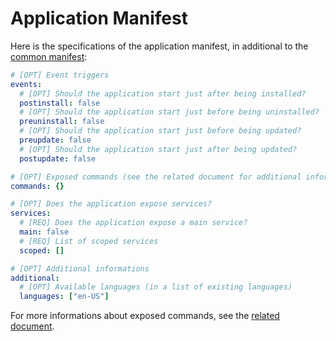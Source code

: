 # Application Manifest

Here is the specifications of the application manifest, in additional to the [common manifest](../applications-libraries.md#the-manifest):

```yaml
# [OPT] Event triggers
events:
  # [OPT] Should the application start just after being installed?
  postinstall: false
  # [OPT] Should the application start just before being uninstalled?
  preuninstall: false
  # [OPT] Should the application start just before being updated?
  preupdate: false
  # [OPT] Should the application start just after being updated?
  postupdate: false

# [OPT] Exposed commands (see the related document for additional informations)
commands: {}

# [OPT] Does the application expose services?
services:
  # [REQ] Does the application expose a main service?
  main: false
  # [REQ] List of scoped services
  scoped: []

# [OPT] Additional informations
additional:
  # [OPT] Available languages (in a list of existing languages)
  languages: ["en-US"]
```

For more informations about exposed commands, see the [related document](commands.md).
